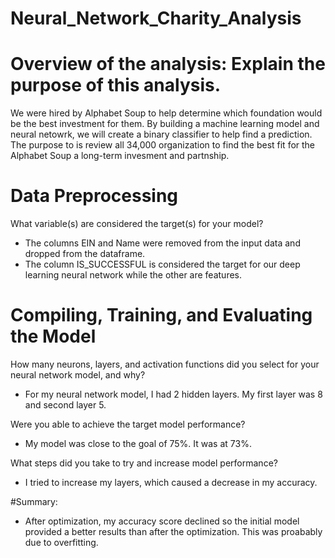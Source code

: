 # Neural_Network_Charity_Analysis
# Overview of the analysis: Explain the purpose of this analysis.
We were hired by Alphabet Soup to help determine which foundation would be the best investment for them.  By building a machine learning model and neural netowrk, we will create a binary classifier to help find a prediction.  The purpose to is review all 34,000 organization to find the best fit for the Alphabet Soup a long-term invesment and partnship. 

# Data Preprocessing
What variable(s) are considered the target(s) for your model?
* The columns EIN and Name were removed from the input data and dropped from the dataframe. 
* The column IS_SUCCESSFUL is considered the target for our deep learning neural network while the other are features.  

# Compiling, Training, and Evaluating the Model
How many neurons, layers, and activation functions did you select for your neural network model, and why?
* For my neural network model, I had 2 hidden layers.  My first layer was 8 and second layer 5. 

Were you able to achieve the target model performance?
* My model was close to the goal of 75%.  It was at 73%. 

What steps did you take to try and increase model performance?
* I tried to increase my layers, which caused a decrease in my accuracy. 

#Summary: 
* After optimization, my accuracy score declined so the initial model provided a better results than after the optimization. This was proabably due to overfitting.  
